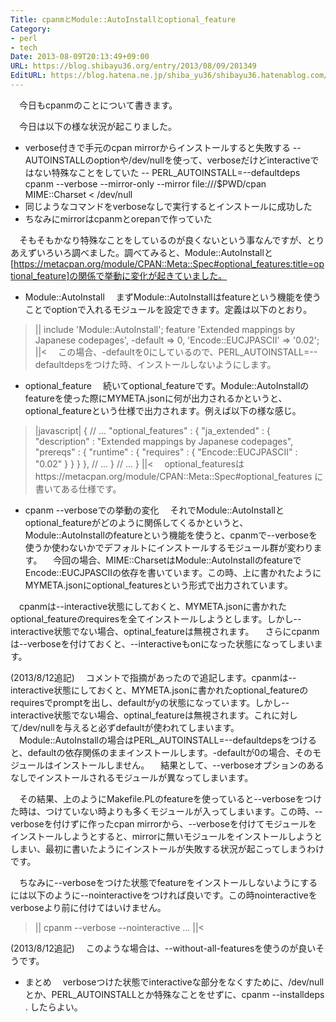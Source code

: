 ```yaml
---
Title: cpanmとModule::AutoInstallとoptional_feature
Category:
- perl
- tech
Date: 2013-08-09T20:13:49+09:00
URL: https://blog.shibayu36.org/entry/2013/08/09/201349
EditURL: https://blog.hatena.ne.jp/shiba_yu36/shibayu36.hatenablog.com/atom/entry/11696248318756507624
---
```


　今日もcpanmのことについて書きます。

　今日は以下の様な状況が起こりました。
- verbose付きで手元のcpan mirrorからインストールすると失敗する
-- AUTOINSTALLのoptionや/dev/nullを使って、verboseだけどinteractiveではない特殊なことをしていた
-- PERL_AUTOINSTALL=--defaultdeps cpanm --verbose --mirror-only --mirror file:///$PWD/cpan MIME::Charset < /dev/null
- 同じようなコマンドをverboseなしで実行するとインストールに成功した
- ちなみにmirrorはcpanmとorepanで作っていた

　そもそもかなり特殊なことをしているのが良くないという事なんですが、とりあえずいろいろ調べました。調べてみると、Module::AutoInstallと[https://metacpan.org/module/CPAN::Meta::Spec#optional_features:title=optional_feature]の関係で挙動に変化が起きていました。


* Module::AutoInstall
　まずModule::AutoInstallはfeatureという機能を使うことでoptionで入れるモジュールを設定できます。定義は以下のとおり。
>||
include 'Module::AutoInstall';
feature 'Extended mappings by Japanese codepages',
  -default          => 0,
  'Encode::EUCJPASCII' => '0.02';
||<
　この場合、-defaultを0にしているので、PERL_AUTOINSTALL=--defaultdepsをつけた時、インストールしないようにします。


* optional_feature
　続いてoptional_featureです。Module::AutoInstallのfeatureを使った際にMYMETA.jsonに何が出力されるかというと、optional_featureという仕様で出力されます。例えば以下の様な感じ。
>|javascript|
{
  // ...
    "optional_features" : {
      "ja_extended" : {
         "description" : "Extended mappings by Japanese codepages",
         "prereqs" : {
            "runtime" : {
               "requires" : {
                  "Encode::EUCJPASCII" : "0.02"
               }
            }
         }
      },
      // ...
    }
  // ...
}
||<
　optional_featuresはhttps://metacpan.org/module/CPAN::Meta::Spec#optional_features に書いてある仕様です。


* cpanm --verboseでの挙動の変化
　それでModule::AutoInstallとoptional_featureがどのように関係してくるかというと、Module::AutoInstallのfeatureという機能を使うと、cpanmで--verboseを使うか使わないかでデフォルトにインストールするモジュール群が変わります。
　今回の場合、MIME::CharsetはModule::AutoInstallのfeatureでEncode::EUCJPASCIIの依存を書いています。この時、上に書かれたようにMYMETA.jsonにoptional_featuresという形式で出力されています。

　cpanmは--interactive状態にしておくと、MYMETA.jsonに書かれたoptional_featureのrequiresを全てインストールしようとします。しかし--interactive状態でない場合、optinal_featureは無視されます。
　さらにcpanmは--verboseを付けておくと、--interactiveもonになった状態になってしまいます。

(2013/8/12追記)
　コメントで指摘があったので追記します。cpanmは--interactive状態にしておくと、MYMETA.jsonに書かれたoptional_featureのrequiresでpromptを出し、defaultがyの状態になっています。しかし--interactive状態でない場合、optinal_featureは無視されます。これに対して/dev/nullを与えると必ずdefaultが使われてしまいます。
　Module::AutoInstallの場合はPERL_AUTOINSTALL=--defaultdepsをつけると、defaultの依存関係のままインストールします。-defaultが0の場合、そのモジュールはインストールしません。
　結果として、--verboseオプションのあるなしでインストールされるモジュールが異なってしまいます。

　その結果、上のようにMakefile.PLのfeatureを使っていると--verboseをつけた時は、つけていない時よりも多くモジュールが入ってしまいます。この時、--verboseを付けずに作ったcpan mirrorから、--verboseを付けてモジュールをインストールしようとすると、mirrorに無いモジュールをインストールしようとしまい、最初に書いたようにインストールが失敗する状況が起こってしまうわけです。

　ちなみに--verboseをつけた状態でfeatureをインストールしないようにするには以下のように--nointeractiveをつければ良いです。この時nointeractiveをverboseより前に付けてはいけません。
>||
cpanm --verbose --nointeractive ...
||<

(2013/8/12追記)
　このような場合は、--without-all-featuresを使うのが良いそうです。


* まとめ
　verboseつけた状態でinteractiveな部分をなくすために、/dev/nullとか、PERL_AUTOINSTALLとか特殊なことをせずに、cpanm --installdeps . したらよい。

